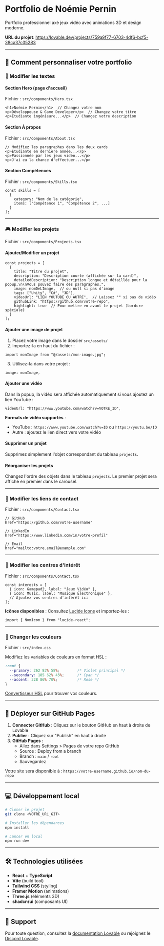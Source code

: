 # Portfolio de Noémie Pernin

Portfolio professionnel axé jeux vidéo avec animations 3D et design moderne.

**URL du projet**: https://lovable.dev/projects/759a9f77-6703-4df6-bcf5-38ca37c05283

---

## 🎨 Comment personnaliser votre portfolio

### 📝 Modifier les textes

#### Section Hero (page d'accueil)
Fichier : `src/components/Hero.tsx`
```tsx
<h1>Noémie Pernin</h1>  // Changez votre nom
<p>Développeuse & Game Developer</p>  // Changez votre titre
<p>Étudiante ingénieure...</p>  // Changez votre description
```

#### Section À propos
Fichier : `src/components/About.tsx`
```tsx
// Modifiez les paragraphes dans les deux cards
<p>Étudiante en dernière année...</p>
<p>Passionnée par les jeux vidéo...</p>
<p>J'ai eu la chance d'effectuer...</p>
```

#### Section Compétences
Fichier : `src/components/Skills.tsx`
```tsx
const skills = [
  {
    category: "Nom de la catégorie",
    items: ["Compétence 1", "Compétence 2", ...]
  }
];
```

---

### 🎮 Modifier les projets

Fichier : `src/components/Projects.tsx`

#### Ajouter/Modifier un projet
```tsx
const projects = [
  {
    title: "Titre du projet",
    description: "Description courte (affichée sur la card)",
    detailedDescription: "Description longue et détaillée pour la popup.\n\nVous pouvez faire des paragraphes.",
    image: nomDeLImage,  // ou null si pas d'image
    tags: ["Unity", "C#", "3D"],
    videoUrl: "LIEN_YOUTUBE_OU_AUTRE",  // Laissez "" si pas de vidéo
    githubLink: "https://github.com/votre-repo",
    highlight: true  // Pour mettre en avant le projet (bordure spéciale)
  }
];
```

#### Ajouter une image de projet
1. Placez votre image dans le dossier `src/assets/`
2. Importez-la en haut du fichier :
```tsx
import monImage from "@/assets/mon-image.jpg";
```
3. Utilisez-la dans votre projet :
```tsx
image: monImage,
```

#### Ajouter une vidéo
Dans la popup, la vidéo sera affichée automatiquement si vous ajoutez un lien YouTube :
```tsx
videoUrl: "https://www.youtube.com/watch?v=VOTRE_ID",
```

**Formats de vidéo supportés** :
- YouTube : `https://www.youtube.com/watch?v=ID` ou `https://youtu.be/ID`
- Autre : ajoutez le lien direct vers votre vidéo

#### Supprimer un projet
Supprimez simplement l'objet correspondant du tableau `projects`.

#### Réorganiser les projets
Changez l'ordre des objets dans le tableau `projects`. Le premier projet sera affiché en premier dans le carousel.

---

### 📧 Modifier les liens de contact

Fichier : `src/components/Contact.tsx`

```tsx
// GitHub
href="https://github.com/votre-username"

// LinkedIn
href="https://www.linkedin.com/in/votre-profil"

// Email
href="mailto:votre.email@example.com"
```

---

### 🎯 Modifier les centres d'intérêt

Fichier : `src/components/Contact.tsx`
```tsx
const interests = [
  { icon: Gamepad2, label: "Jeux Vidéo" },
  { icon: Music, label: "Musique Électronique" },
  // Ajoutez vos centres d'intérêt ici
];
```

**Icônes disponibles** : Consultez [Lucide Icons](https://lucide.dev/icons/) et importez-les :
```tsx
import { NomIcon } from "lucide-react";
```

---

### 🎨 Changer les couleurs

Fichier : `src/index.css`

Modifiez les variables de couleurs en format HSL :
```css
:root {
  --primary: 262 83% 58%;        /* Violet principal */
  --secondary: 185 62% 45%;      /* Cyan */
  --accent: 328 86% 70%;         /* Rose */
}
```

[Convertisseur HSL](https://www.colorhexa.com/) pour trouver vos couleurs.

---

## 🚀 Déployer sur GitHub Pages

1. **Connecter GitHub** : Cliquez sur le bouton GitHub en haut à droite de Lovable
2. **Publier** : Cliquez sur "Publish" en haut à droite
3. **GitHub Pages** :
   - Allez dans Settings > Pages de votre repo GitHub
   - Source : Deploy from a branch
   - Branch : `main` / `root`
   - Sauvegardez

Votre site sera disponible à : `https://votre-username.github.io/nom-du-repo`

---

## 💻 Développement local

```sh
# Cloner le projet
git clone <VOTRE_URL_GIT>

# Installer les dépendances
npm install

# Lancer en local
npm run dev
```

---

## 🛠️ Technologies utilisées

- **React** + **TypeScript**
- **Vite** (build tool)
- **Tailwind CSS** (styling)
- **Framer Motion** (animations)
- **Three.js** (éléments 3D)
- **shadcn/ui** (composants UI)

---

## 📱 Support

Pour toute question, consultez la [documentation Lovable](https://docs.lovable.dev/) ou rejoignez le [Discord Lovable](https://discord.com/channels/1119885301872070706/1280461670979993613).
